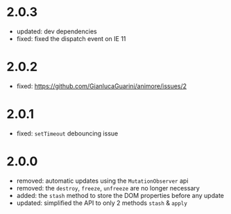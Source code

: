 # 2.0.3

- updated: dev dependencies
- fixed: fixed the dispatch event on IE 11

# 2.0.2

- fixed: https://github.com/GianlucaGuarini/animore/issues/2

# 2.0.1

- fixed: `setTimeout` debouncing issue

# 2.0.0

- removed: automatic updates using the `MutationObserver` api
- removed: the `destroy`, `freeze`, `unfreeze` are no longer necessary
- added: the `stash` method to store the DOM properties before any update
- updated: simplified the API to only 2 methods `stash` & `apply`

